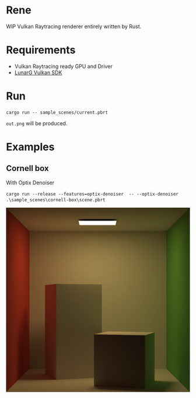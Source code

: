 # Rene

WIP Vulkan Raytracing renderer entirely written by Rust.

# Requirements

- Vulkan Raytracing ready GPU and Driver
- [LunarG Vulkan SDK](https://www.lunarg.com/vulkan-sdk/)
# Run

```
cargo run -- sample_scenes/current.pbrt
```

`out.png` will be produced.

# Examples

## Cornell box

With Optix Denoiser

```
cargo run --release --features=optix-denoiser  -- --optix-denoiser  .\sample_scenes\cornell-box\scene.pbrt  
```

![Cornell box](images/cornell-box.png)